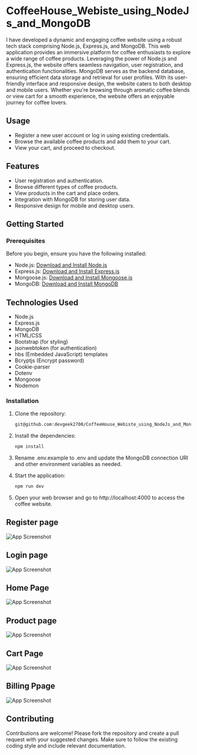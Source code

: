 # CoffeeHouse_Webiste_using_NodeJs_and_MongoDB


I have developed a dynamic and engaging coffee website using a robust tech stack comprising Node.js, Express.js, and MongoDB. This web application provides an immersive platform for coffee enthusiasts to explore a wide range of coffee products. Leveraging the power of Node.js and Express.js, the website offers seamless navigation, user registration, and authentication functionalities. MongoDB serves as the backend database, ensuring efficient data storage and retrieval for user profiles. With its user-friendly interface and responsive design, the website caters to both desktop and mobile users. Whether you're browsing through aromatic coffee blends or view cart for a smooth experience, the website offers an enjoyable journey for coffee lovers. 

## Usage

- Register a new user account or log in using existing credentials.
- Browse the available coffee products and add them to your cart.
- View your cart, and proceed to checkout.

## Features

- User registration and authentication.
- Browse different types of coffee products.
- View products in the cart and place orders.
- Integration with MongoDB for storing user data.
- Responsive design for mobile and desktop users.

## Getting Started

### Prerequisites

Before you begin, ensure you have the following installed:

- Node.js: [Download and Install Node.js](https://nodejs.org/)
- Express.js: [Download and Install Express.js](https://www.npmjs.com/package/express)
- Mongoose.js: [Download and Install Mongoose.js](https://www.npmjs.com/package/mongoose)
- MongoDB: [Download and Install MongoDB](https://www.mongodb.com/try/download/community)

## Technologies Used
- Node.js
- Express.js
- MongoDB
- HTML/CSS
- Bootstrap (for styling)
- jsonwebtoken (for authentication)
- hbs (Embedded JavaScript) templates
- Bcryptjs (Encrypt password)
- Cookie-parser
- Dotenv
- Mongoose
- Nodemon

### Installation

1. Clone the repository:

   ```bash
   git@github.com:devgeek2700/CoffeeHouse_Webiste_using_NodeJs_and_MongoDB.git
   
2. Install the dependencies:
    ```bash
   npm install

3. Rename .env.example to .env and update the MongoDB connection URI and other environment variables as needed.
4. Start the application:
      ```bash
   npm run dev

5. Open your web browser and go to http://localhost:4000 to access the coffee website.


## Register page

![App Screenshot](https://github.com/devgeek2700/CoffeeHouse_Webiste_using_NodeJs_and_MongoDB/blob/master/public/Output/register.png?raw=true)

## Login page

![App Screenshot](https://github.com/devgeek2700/CoffeeHouse_Webiste_using_NodeJs_and_MongoDB/blob/master/public/Output/login.png?raw=true)
 
## Home Page

![App Screenshot](https://github.com/devgeek2700/CoffeeHouse_Webiste_using_NodeJs_and_MongoDB/blob/master/public/Output/home.png?raw=true)

## Product page

![App Screenshot](https://github.com/devgeek2700/CoffeeHouse_Webiste_using_NodeJs_and_MongoDB/blob/master/public/Output/product.png?raw=true)

## Cart Page

![App Screenshot](https://github.com/devgeek2700/CoffeeHouse_Webiste_using_NodeJs_and_MongoDB/blob/master/public/Output/cart.png?raw=true)

## Billing Ppage

![App Screenshot](https://github.com/devgeek2700/CoffeeHouse_Webiste_using_NodeJs_and_MongoDB/blob/master/public/Output/bill.png?raw=true)


## Contributing
Contributions are welcome! Please fork the repository and create a pull request with your suggested changes. Make sure to follow the existing coding style and include relevant documentation.
